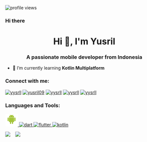 ![profile views](https://komarev.com/ghpvc/?username=yysrll)
### Hi there
<h1 align="center">Hi 👋, I'm Yusril</h1>
<h3 align="center">A passionate mobile developer from Indonesia</h3>

- 🌱 I’m currently learning **Kotlin Multiplatform**

<h3 align="left">Connect with me:</h3>
<p align="left">
<a href="https://twitter.com/yysrll" target="blank"><img align="center" src="https://raw.githubusercontent.com/rahuldkjain/github-profile-readme-generator/master/src/images/icons/Social/twitter.svg" alt="yysrll" height="30" width="40" /></a>
<a href="https://linkedin.com/in/yusril09" target="blank"><img align="center" src="https://raw.githubusercontent.com/rahuldkjain/github-profile-readme-generator/master/src/images/icons/Social/linked-in-alt.svg" alt="yusril09" height="30" width="40" /></a>
<a href="https://instagram.com/yysrll" target="blank"><img align="center" src="https://raw.githubusercontent.com/rahuldkjain/github-profile-readme-generator/master/src/images/icons/Social/instagram.svg" alt="yysrll" height="30" width="40" /></a>
<a href="https://www.hackerrank.com/yysrll" target="blank"><img align="center" src="https://raw.githubusercontent.com/rahuldkjain/github-profile-readme-generator/master/src/images/icons/Social/hackerrank.svg" alt="yysrll" height="30" width="40" /></a>
<a href="https://www.leetcode.com/yysrll" target="blank"><img align="center" src="https://raw.githubusercontent.com/rahuldkjain/github-profile-readme-generator/master/src/images/icons/Social/leet-code.svg" alt="yysrll" height="30" width="40" /></a>
</p>

<h3 align="left">Languages and Tools:</h3>
<p align="left"> <a href="https://developer.android.com" target="_blank" rel="noreferrer"> <img src="https://raw.githubusercontent.com/devicons/devicon/master/icons/android/android-original-wordmark.svg" alt="android" width="40" height="40"/> </a> <a href="https://dart.dev" target="_blank" rel="noreferrer"> <img src="https://www.vectorlogo.zone/logos/dartlang/dartlang-icon.svg" alt="dart" width="40" height="40"/> </a> <a href="https://flutter.dev" target="_blank" rel="noreferrer"> <img src="https://www.vectorlogo.zone/logos/flutterio/flutterio-icon.svg" alt="flutter" width="40" height="40"/> </a> <a href="https://kotlinlang.org" target="_blank" rel="noreferrer"> <img src="https://www.vectorlogo.zone/logos/kotlinlang/kotlinlang-icon.svg" alt="kotlin" width="40" height="40"/> </a> </p>

<div style="display: flex; gap: 16px;">
  <a href="https://githubtrends.io">
    <img align="top" src="https://api.githubtrends.io/user/svg/yysrll/langs?time_range=one_year&include_private=True&loc_metric=changed&theme=dark" />
  </a>
  <img align="top" src="https://github-readme-stats.vercel.app/api?username=yysrll&count_private=true&show_icons=true&theme=dark" />
</div>

